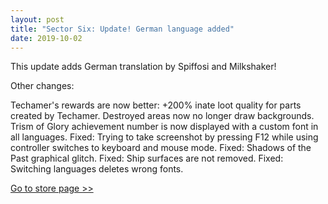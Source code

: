 ```yaml
---
layout: post
title: "Sector Six: Update! German language added"
date: 2019-10-02
---
```


This update adds German translation by Spiffosi and Milkshaker!

Other changes:

Techamer's rewards are now better: +200% inate loot quality for parts created by Techamer.
Destroyed areas now no longer draw backgrounds.
Trism of Glory achievement number is now displayed with a custom font in all languages.
Fixed: Trying to take screenshot by pressing F12 while using controller switches to keyboard and mouse mode.
Fixed: Shadows of the Past graphical glitch.
Fixed: Ship surfaces are not removed.
Fixed: Switching languages deletes wrong fonts.

[Go to store page >>](https://store.steampowered.com/app/465020/Sector_Six/)
